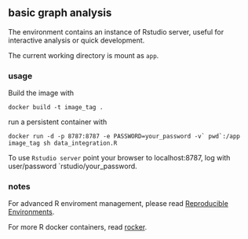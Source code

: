 ## basic graph analysis 

The environment contains an instance of Rstudio server, useful for interactive analysis or quick development.  

The current working directory is mount as `app`.


### usage

Build the image with  

```
docker build -t image_tag .
```
run a persistent container with  
 
```
docker run -d -p 8787:8787 -e PASSWORD=your_password -v` pwd`:/app image_tag sh data_integration.R
```

To use `Rstudio server` point your browser to localhost:8787, log with user/password `rstudio/your_password.


### notes

For advanced R enviroment management, please read [Reproducible Environments](https://environments.rstudio.com/).

For more R docker containers, read [rocker](https://www.rocker-project.org/).

